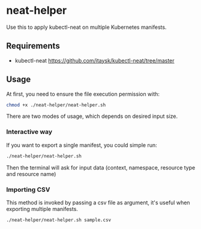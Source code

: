 # neat-helper

Use this to apply kubectl-neat on multiple Kubernetes manifests.

## Requirements

- kubectl-neat
https://github.com/itaysk/kubectl-neat/tree/master

## Usage


At first, you need to ensure the file execution permission with:

```bash
chmod +x ./neat-helper/neat-helper.sh
```

There are two modes of usage, which depends on desired input size.


### Interactive way

If you want to export a single manifest, you could simple run:

```bash
./neat-helper/neat-helper.sh
```

Then the terminal will ask for input data (context, namespace, resource type and resource name)

### Importing CSV

This method is invoked by passing a csv file as argument, it's useful when exporting multiple manifests.

```bash
./neat-helper/neat-helper.sh sample.csv
```
